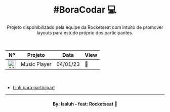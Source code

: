 <h1 align="center"> #BoraCodar 💻 </h1>

<p align="center">
Projeto disponibilizado pela equipe da Rocketseat com intuito de promover layouts para estudo próprio dos participantes.<br/>
</p>

<br>

<table align="center">
   <thead>
    <tr>
        <th>Nº</th>
        <th>Projeto</th>
        <th>Data</th>
        <th>View</th>
    </tr>
   </thead>
   <tbody>
    <tr>
        <td><img src="https://cdn.discordapp.com/emojis/1008814022923145368.webp?size=96&quality=lossless" alt="01" width='25' height='25'></td>
        <td>Music Player</td>
        <td>04/01/23</td>
        <td><a href="./player_musica"></a>🔗</td>
     </tr>
   </tbody>
</table>

<br>

- [Link para participar!](https://boracodar.dev/)

---

<h4 align="center">By: Isaluh - feat: Rocketseat 🤍</h4>
